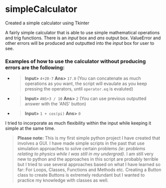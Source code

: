 # simpleCalculator
Created a simple calculator using Tkinter

A fairly simple calculator that is able to use simple mathematical operations and trig functions. There is an *input* box and *ans* output box. ValueError and other errors will be produced and outputted into the *input* box for user to see. 

### Examples of how to use the calculator without producing errors are the following:

* > **Input>** `4+20-7`   **Ans>** `17.0` (You can concatenate as much operations as you want, the script will evaulate as you keep pressing the operators, until `operator.eq` is evaluted)

* > **Input>** `ANS+3 / 10`   **Ans>** `2` (You can use previous outputted answer with the 'ANS' button)

* > **Input>** `1 + cos(pi)`  **Ans>** `0`


I tried to incorporate as much flexibility within the input while keeping it simple at the same time. 
> **Please note:** This is my first simple python project I have created that involves a GUI. I have made simple scripts in the past that use simulation approaches to solve certain problems *(ie: problems relating to physics while I was still in my undergrad)*. I am still very new to python and the approaches in this script are probably terrible but I tried to use several approaches based on what I have learned so far: For Loops, Classes, Functions and Methods etc. Creating a Button class to create Buttons is extremely redundant but I wanted to practice my knowledge with classes as well.

